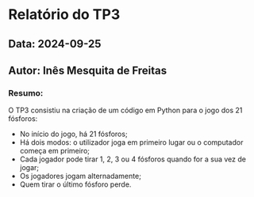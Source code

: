 # Relatório do TP3

## Data: 2024-09-25
## Autor: Inês Mesquita de Freitas

### Resumo:
O TP3 consistiu na criação de um código em Python para o jogo dos 21 fósforos:
- No início do jogo, há 21 fósforos;
- Há dois modos: o utilizador joga em primeiro lugar ou o computador começa em primeiro;
- Cada jogador pode tirar 1, 2, 3 ou 4 fósforos quando for a sua vez de jogar;
- Os jogadores jogam alternadamente;
- Quem tirar o último fósforo perde.
